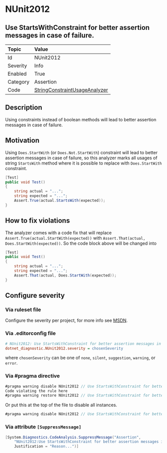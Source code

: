 # NUnit2012

## Use StartsWithConstraint for better assertion messages in case of failure.

| Topic    | Value
| :--      | :--
| Id       | NUnit2012
| Severity | Info
| Enabled  | True
| Category | Assertion
| Code     | [StringConstraintUsageAnalyzer](https://github.com/nunit/nunit.analyzers/blob/0.5.0/src/nunit.analyzers/ConstraintUsage/StringConstraintUsageAnalyzer.cs)

## Description

Using constraints instead of boolean methods will lead to better assertion messages in case of failure.

## Motivation

Using `Does.StartWith` (or `Does.Not.StartWith`) constraint will lead to better assertion messages in case of failure,
so this analyzer marks all usages of string `StartsWith` method where it is possible to replace
with `Does.StartWith` constraint.

```csharp
[Test]
public void Test()
{
    string actual = "...";
    string expected = "...";
    Assert.True(actual.StartsWith(expected));
}
```

## How to fix violations

The analyzer comes with a code fix that will replace `Assert.True(actual.StartWith(expected))` with
`Assert.That(actual, Does.StartWith(expected))`. So the code block above will be changed into

```csharp
[Test]
public void Test()
{
    string actual = "...";
    string expected = "...";
    Assert.That(actual, Does.StartWith(expected));
}
```

<!-- start generated config severity -->
## Configure severity

### Via ruleset file

Configure the severity per project, for more info see [MSDN](https://msdn.microsoft.com/en-us/library/dd264949.aspx).

### Via .editorconfig file

```ini
# NUnit2012: Use StartsWithConstraint for better assertion messages in case of failure.
dotnet_diagnostic.NUnit2012.severity = chosenSeverity
```

where `chosenSeverity` can be one of `none`, `silent`, `suggestion`, `warning`, or `error`.

### Via #pragma directive

```csharp
#pragma warning disable NUnit2012 // Use StartsWithConstraint for better assertion messages in case of failure.
Code violating the rule here
#pragma warning restore NUnit2012 // Use StartsWithConstraint for better assertion messages in case of failure.
```

Or put this at the top of the file to disable all instances.

```csharp
#pragma warning disable NUnit2012 // Use StartsWithConstraint for better assertion messages in case of failure.
```

### Via attribute `[SuppressMessage]`

```csharp
[System.Diagnostics.CodeAnalysis.SuppressMessage("Assertion",
    "NUnit2012:Use StartsWithConstraint for better assertion messages in case of failure.",
    Justification = "Reason...")]
```
<!-- end generated config severity -->
